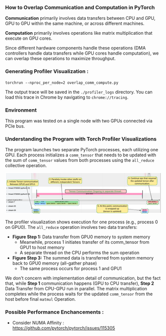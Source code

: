 ### How to Overlap Communication and Computation in PyTorch 

**Communication** primarily involves data transfers between CPU and GPU, GPU to GPU within the same machine, or across different machines.

**Computation** primarily involves operations like matrix multiplication that execute on GPU cores.

Since different hardware components handle these operations (DMA controllers handle data transfers while GPU cores handle computation), we can overlap these operations to maximize throughput.

### Generating Profiler Visualization :  
`torchrun --nproc_per_node=2 overlap_comm_compute.py`

The output trace will be saved in the `./profiler_logs` directory. You can load this trace in Chrome by navigating to `chrome://tracing`.

### Environment
This program was tested on a single node with two GPUs connected via PCIe bus.


### Understanding the Program with Torch Profiler Visualizations
The program launches two separate PyTorch processes, each utilizing one GPU. Each process initializes a `comm_tensor` that needs to be updated with the sum of `comm_tensor` values from both processes using the `all_reduce` collective operation.


<img src="./vis/commu_comp_overlap.png" alt="CPU-GPU Memory Layout" width="650"/>

The profiler visualization shows execution for one process (e.g., process 0 on GPU0). The `all_reduce` operation involves two data transfers:
 
- **Figure Step 1:** Data transfer from GPU0 memory to system memory
  - Meanwhile, process 1 initiates transfer of its comm_tensor from GPU1 to host memory
  - A separate thread on the CPU performs the sum operation
- **Figure Step 3:** The summed data is transferred from system memory back to GPU0 memory (all-gather phase)
  - The same process occurs for process 1 and GPU1


We don't concern with implementation detail of communication, but the fact that, while **Step 1** communication happens (GPU to CPU transfer), **Step 2** Data Transfer from CPU-GPU run in parallel. The matrix multiplication completes while the process waits for the updated `comm_tensor` from the host before final `matmul` Operation.

### Possible Performance Enchancements :
- Consider NUMA Affinity : https://github.com/pytorch/pytorch/issues/115305 

